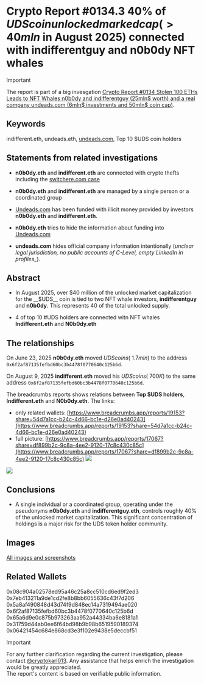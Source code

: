 # Crypto Report #0134.3 40% of $UDS coin unlocked marked cap (>40mln$ in August 2025) connected with indifferentguy and n0b0dy NFT whales

> [!IMPORTANT]
> The report is part of a big invesgation [Crypto Report #0134 Stolen 100 ETHs Leads to NFT Whales n0b0dy and indifferentguy (25mln$ worth) and a real company undeads.com (6mln$ investments and 50mln$ coin cap)](https://cryptokarl013.github.io/report-0134-stolen-ETHs-Leads-to-NFT-Whales-n0b0dy-indifferent-and-investments-into-a-real-company-undeadscom).

## Keywords

indifferent.eth, undeads.eth, [undeads.com](http://undeads.com), Top 10 $UDS coin holders

## Statements from related investigations

* **n0b0dy.eth** and **indifferent.eth** are connected with crypto thefts including the [switchere.com case](https://cryptokarl013.github.io/report-0134-stolen-ETHs-Leads-to-NFT-Whales-n0b0dy-indifferent-and-investments-into-a-real-company-undeadscom/report-0134.0-crypto-theft-from-switchere.com-connected-with-nft-whales-n0b0dy.eth-and-indifferent.eth)

* **n0b0dy.eth** and **indifferent.eth** are managed by a single person or a coordinated group

* [Undeads.com](http://undeads.com) has been funded with illicit money provided by investors **n0b0dy.eth** and **indifferent.eth**.

* **n0b0dy.eth** tries to hide the information about funding into [Undeads.com](http://undeads.com)

* **undeads.com** hides official company information intentionally (_unclear legal jurisdiction, no public accounts of C-Level, empty LinkedIn in profiles__). 

## Abstract
* In August 2025, over $40 million of the unlocked market capitalization for the __$UDS__ coin is tied to two NFT whale investors, **indifferentguy** and **n0b0dy**. This represents $40%$ of the total unlocked supply.

* 4 of top 10 #UDS holders are connected witn NFT whales __Indifferent.eth__ and __N0b0dy.eth__

## The relationships

On June 23, 2025 **n0b0dy.eth** moved $UDS coins (~1.7mln$) to the address `0x6f2af87135fefbd60bc3b4478f0770640c125b6d`. 

On August 9, 2025 **indifferent.eth** moved his $UDS coins (~700K$) to the same address `0x6f2af87135fefbd60bc3b4478f0770640c125b6d`. 

The breadcrumbs reports shows relations between **Top $UDS holders**, __Indifferent.eth__ and __N0b0dy.eth__.
The links: 
* only related wallets: [https://www.breadcrumbs.app/reports/19153?share=54d7a1cc-b24c-4d66-bc1e-d26e0ad40243](https://www.breadcrumbs.app/reports/19153?share=54d7a1cc-b24c-4d66-bc1e-d26e0ad40243)
* full picture: [https://www.breadcrumbs.app/reports/17067?share=df899b2c-9c8a-4ee2-9120-17c8c430c85c](https://www.breadcrumbs.app/reports/17067?share=df899b2c-9c8a-4ee2-9120-17c8c430c85c) 
![](images/_top_holders_relations.png)

![](images/_top_holders.png)

## Conclusions
* A single individual or a coordinated group, operating under the pseudonyms **n0b0dy.eth** and **indifferentguy.eth**, controls roughly 40% of the unlocked market capitalization. This significant concentration of holdings is a major risk for the UDS token holder community.

## Images
[All images and screenshots](https://cryptokarl013.github.io/report-0134-stolen-ETHs-Leads-to-NFT-Whales-n0b0dy-indifferent-and-investments-into-a-real-company-undeadscom/report-0134.2-undeadscom-lacks-clear-official-legal-entity-information)

## Related Wallets
0x08c904a02578ed95a46c25a8cc510cd6ed9f2ed3<br/>
0x7eb413211a9de1cd2fe8b8bb6055636c43f7d206<br/>
0x5a8af490848d43d74f9d848ec14a7319494ae020<br/>
0x6f2af87135fefbd60bc3b4478f0770640c125b6d<br/>
0x65a6d9e0c875b973263aa952a44334ba6e8181a1<br/>
0x31759d44ab0ee6f64bd98b9b98b6519590189374<br/>
0x06421454c684e868cd3e3f102e9438e5deccbf51<br/>


> [!IMPORTANT]
> For any further clarification regarding the current investigation, please contact [@cryptokarl013](https://cryptokarl013.github.com#contacts). Any assistance that helps enrich the investigation would be greatly appreciated.\
> The report's content is based on verifiable public information.
